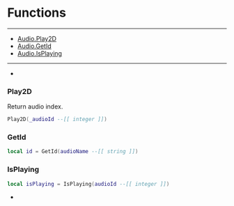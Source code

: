 # Functions

---

- [Audio.Play2D](#play2D)
- [Audio.GetId](#getId)
- [Audio.IsPlaying](#isPlaying)

---

*
### Play2D
Return audio index.

```lua
Play2D(_audioId --[[ integer ]])
```

### GetId

```lua
local id = GetId(audioName --[[ string ]])
```

### IsPlaying

```lua
local isPlaying = IsPlaying(audioId --[[ integer ]])
```
*

